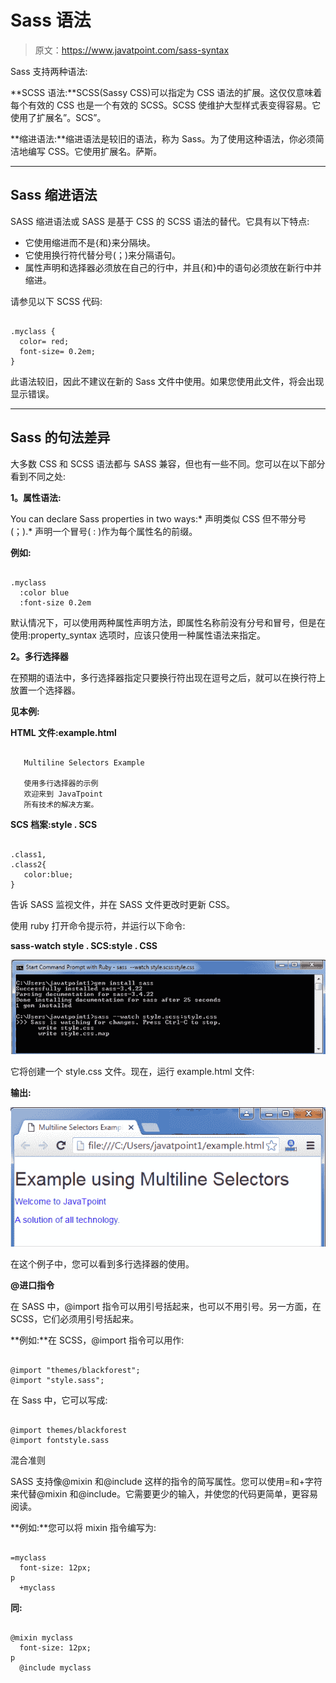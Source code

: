 # Sass 语法

> 原文：<https://www.javatpoint.com/sass-syntax>

Sass 支持两种语法:

**SCSS 语法:**SCSS(Sassy CSS)可以指定为 CSS 语法的扩展。这仅仅意味着每个有效的 CSS 也是一个有效的 SCSS。SCSS 使维护大型样式表变得容易。它使用了扩展名”。SCS”。

**缩进语法:**缩进语法是较旧的语法，称为 Sass。为了使用这种语法，你必须简洁地编写 CSS。它使用扩展名。萨斯。

* * *

## Sass 缩进语法

SASS 缩进语法或 SASS 是基于 CSS 的 SCSS 语法的替代。它具有以下特点:

*   它使用缩进而不是{和}来分隔块。
*   它使用换行符代替分号(；)来分隔语句。
*   属性声明和选择器必须放在自己的行中，并且{和}中的语句必须放在新行中并缩进。

请参见以下 SCSS 代码:

```

.myclass {
  color= red;
  font-size= 0.2em;
}

```

此语法较旧，因此不建议在新的 Sass 文件中使用。如果您使用此文件，将会出现显示错误。

* * *

## Sass 的句法差异

大多数 CSS 和 SCSS 语法都与 SASS 兼容，但也有一些不同。您可以在以下部分看到不同之处:

**1。属性语法:**

You can declare Sass properties in two ways:*   声明类似 CSS 但不带分号(；).*   声明一个冒号( : )作为每个属性名的前缀。

**例如:**

```

.myclass
  :color blue
  :font-size 0.2em 

```

默认情况下，可以使用两种属性声明方法，即属性名称前没有分号和冒号，但是在使用:property_syntax 选项时，应该只使用一种属性语法来指定。

**2。多行选择器**

在预期的语法中，多行选择器指定只要换行符出现在逗号之后，就可以在换行符上放置一个选择器。

**见本例:**

**HTML 文件:example.html**

```

   Multiline Selectors Example

   使用多行选择器的示例
   欢迎来到 JavaTpoint
   所有技术的解决方案。

```

**SCS 档案:style . SCS**

```

.class1,
.class2{
   color:blue;
} 

```

告诉 SASS 监视文件，并在 SASS 文件更改时更新 CSS。

使用 ruby 打开命令提示符，并运行以下命令:

**sass-watch style . SCS:style . CSS**

![Sass Syntax1](img/8844e9e50e8e2223b5013d1a997a9aed.png)

它将创建一个 style.css 文件。现在，运行 example.html 文件:

**输出:**

![Sass Syntax2](img/1c9094f9d80a44e0d82d71ce7c787304.png)

在这个例子中，您可以看到多行选择器的使用。

**@进口指令**

在 SASS 中，@import 指令可以用引号括起来，也可以不用引号。另一方面，在 SCSS，它们必须用引号括起来。

**例如:**在 SCSS，@import 指令可以用作:

```

@import "themes/blackforest";
@import "style.sass";

```

在 Sass 中，它可以写成:

```

@import themes/blackforest
@import fontstyle.sass

```

混合准则

SASS 支持像@mixin 和@include 这样的指令的简写属性。您可以使用=和+字符来代替@mixin 和@include。它需要更少的输入，并使您的代码更简单，更容易阅读。

**例如:**您可以将 mixin 指令编写为:

```

=myclass
  font-size: 12px;
p
  +myclass

```

**同:**

```

@mixin myclass
  font-size: 12px;
p
  @include myclass

```